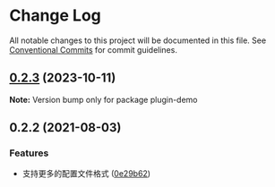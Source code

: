 # Change Log

All notable changes to this project will be documented in this file.
See [Conventional Commits](https://conventionalcommits.org) for commit guidelines.

## [0.2.3](https://github.com/MIchaelJier/webpack-yun-oss/compare/v0.2.2...v0.2.3) (2023-10-11)

**Note:** Version bump only for package plugin-demo





## 0.2.2 (2021-08-03)


### Features

* 支持更多的配置文件格式 ([0e29b62](https://github.com/MIchaelJier/webpack-yun-oss/commit/0e29b621f9e7487080dc3648ac2a2bf98ade523c))
